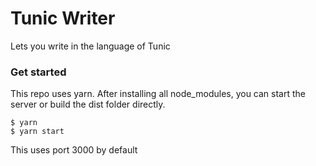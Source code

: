 # Tunic Writer

Lets you write in the language of Tunic

### Get started

This repo uses yarn.
After installing all node_modules, you can start the server or build the dist folder directly.

```
$ yarn
$ yarn start
```

This uses port 3000 by default
